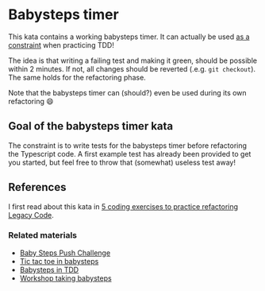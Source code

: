 # Babysteps timer

This kata contains a working babysteps timer. It can actually be used 
[as a constraint](https://kata-log.rocks/baby-steps) when practicing TDD! 

The idea is that writing a failing test and making
it green, should be possible within 2 minutes. If not, all changes should
be reverted (.e.g. `git checkout`). The same holds for the refactoring phase.

Note that the babysteps timer can (should?) even be used during its own refactoring 😄

## Goal of the babysteps timer kata

The constraint is to write tests for the babysteps timer before refactoring
the Typescript code. A first example test has already been provided to get
you started, but feel free to throw that (somewhat) useless test away!

## References

I first read about this kata in [5 coding exercises to practice refactoring Legacy Code](https://understandlegacycode.com/blog/5-coding-exercises-to-practice-refactoring-legacy-code/).

 ### Related materials

  - [Baby Steps Push Challenge](http://blog.code-cop.org/2021/09/baby-steps-push-challenge.html)
  - [Tic tac toe in babysteps](https://github.com/ttsui/scsyd-taking-baby-steps-kata#readme)
  - [Babysteps in TDD](https://medium.com/@heaton.cai/baby-steps-in-tdd-7761ad362e34)
  - [Workshop taking babysteps](https://blog.adrianbolboaca.ro/2013/03/taking-baby-steps/)